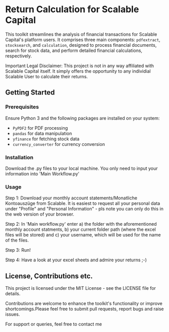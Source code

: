 # Return Calculation for Scalable Capital

This toolkit streamlines the analysis of financial transactions for Scalable Capital's platform users. It comprises three main components: `pdfextract`, `stocksearch`, and `calculation`, designed to process financial documents, search for stock data, and perform detailed financial calculations, respectively.

Important Legal Disclaimer: This project is not in any way affiliated with Scalable Capital itself. It simply offers the opportunity to any individial Scalable User to calculate their returns.
## Getting Started

### Prerequisites

Ensure Python 3 and the following packages are installed on your system:
- `PyPDF2` for PDF processing
- `pandas` for data manipulation
- `yfinance` for fetching stock data
- `currency_converter` for currency conversion


### Installation
Download the .py files to your local machine.
You only need to input your information into 'Main Workflow.py'


### Usage
Step 1: Download your monthly account statements/Monatliche Kontoauszüge from Scalable. It is easiest to request all your personal data under "Profile" and "Personal Information" - pls note you can only do this in the web version of your browser.

Step 2: In  'Main workflow.py' enter a) the folder with the aforementioned monthly account statments, b) your current folder path (where the excel files will be stored) and c) your username, which will be used for the name of the files.

Step 3: Run!

Step 4: Have a look at your excel sheets and admire your returns ;-)


## License, Contributions etc.
This project is licensed under the MIT License - see the LICENSE file for details.

Contributions are welcome to enhance the toolkit's functionality or improve shortcomings.Please feel free to submit pull requests, report bugs and raise issues.

For support or queries, feel free to contact me
